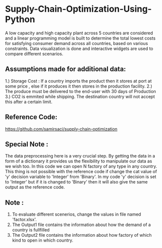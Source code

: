 # Supply-Chain-Optimization-Using-Python
A low capacity and high capacity plant across 5 countries are considered and a linear programming model is built to determine the total lowest costs for satisfying consumer demand across all countries, based on various constraints. Data visualization is done and interactive widgets are used to compare different scenarios.

## Assumptions made for additional data:
1.) Storage Cost : If a country imports the product then it stores at port at some price , else if it produces it then stores in the    production facility.
2.) The produce must be delivered to the end-user with 30 days of Production
3.) CO2 is emmited while shipping. The destination country will not accept this after a certain limit.

## Reference Code: 
https://github.com/samirsaci/supply-chain-optimization

## Special Note :

The data preprocessing here is a very crucial step. By getting the data in a form of a dictionary it provides us the flexibility to
manipulate our data as we wish too. In this code we can open N factory of any type in any country. This thing is not possible with
the reference code if change the cat value of 'y' decision variable to 'Integer' from 'Binary'. In my code 'y' decision is set to
'Integer' but if it is changed to 'Binary' then it will also give the same output as the reference code.

## Note : 

1. To evaluate different scenerios, change the values in file named 'factor.xlsx'.
2. The Output1 file contains the information about how the demand of a country is fullfilled
3. The Output2 file contains the information about how factory of which kind to open in which country.
